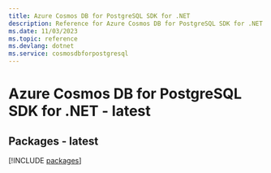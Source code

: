 ```yaml
---
title: Azure Cosmos DB for PostgreSQL SDK for .NET
description: Reference for Azure Cosmos DB for PostgreSQL SDK for .NET
ms.date: 11/03/2023
ms.topic: reference
ms.devlang: dotnet
ms.service: cosmosdbforpostgresql
---
```

# Azure Cosmos DB for PostgreSQL SDK for .NET - latest
## Packages - latest
[!INCLUDE [packages](cosmos-db-for-postgresql-index.md)]